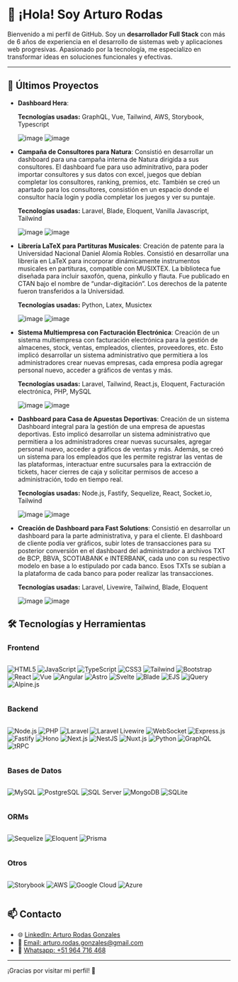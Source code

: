 # 👋 ¡Hola! Soy Arturo Rodas

Bienvenido a mi perfil de GitHub. Soy un **desarrollador Full Stack** con más de 6 años de experiencia en el desarrollo de sistemas web y aplicaciones web progresivas. Apasionado por la tecnología, me especializo en transformar ideas en soluciones funcionales y efectivas.

---

## 💼 Últimos Proyectos

- **Dashboard Hera**:
  
  **Tecnologías usadas:** GraphQL, Vue, Tailwind, AWS, Storybook, Typescript
  
  ![image](https://github.com/user-attachments/assets/7f0231ad-17e3-4d94-bb59-c9dbf9662cb1)
  ![image](https://github.com/user-attachments/assets/9dc4c7af-b47b-4ab0-907f-716414372700)

- **Campaña de Consultores para Natura**: Consistió en desarrollar un dashboard para una campaña interna de Natura dirigida
  a sus consultores. El dashboard fue para uso adminitrativo, para poder importar consultores y sus datos con excel, juegos que debían
  completar los consultores, ranking, premios, etc. También se creó un apartado para los consultores, consistión en un espacio donde el
  consultor hacía login y podía completar los juegos y ver su puntaje.

  **Tecnologías usadas:** Laravel, Blade, Eloquent, Vanilla Javascript, Tailwind

  ![image](https://github.com/user-attachments/assets/66b56ee5-88a6-474c-9be2-543e21c2dbe6)
  ![image](https://github.com/user-attachments/assets/802a59fa-af9c-4aaa-bb73-15b6b56a2e41)

- **Librería LaTeX para Partituras Musicales**: Creación de patente para la Universidad Nacional Daniel Alomía Robles.
  Consistió en desarrollar una librería en LaTeX para incorporar dinámicamente instrumentos musicales en partituras, compatible con
  MUSIXTEX. La biblioteca fue diseñada para incluir saxofón, quena, pinkullo y flauta. Fue publicado en CTAN bajo el nombre de “undar-digitación”. Los derechos de la patente fueron transferidos a la Universidad.

  **Tecnologías usadas:** Python, Latex, Musictex

  ![image](https://github.com/user-attachments/assets/68066aff-9acf-460c-9357-6120cddcb233)
  ![image](https://github.com/user-attachments/assets/167e9f86-df0a-4628-9120-af0da5248512)

- **Sistema Multiempresa con Facturación Electrónica**: Creación de un sistema multiempresa con facturación electrónica para la gestión de almacenes, stock, ventas, empleados, clientes, proveedores, etc. Esto implicó desarrollar un sistema administrativo que permitiera a los administradores crear nuevas empresas, cada empresa podía agregar personal nuevo, acceder a gráficos de ventas y más.
  
  **Tecnologías usadas:** Laravel, Tailwind, React.js, Eloquent, Facturación electrónica, PHP, MySQL
  
  ![image](https://github.com/user-attachments/assets/0b5bc8cc-ccec-4bb7-9d3f-f08a095c6b92)
  ![image](https://github.com/user-attachments/assets/696f79a3-4d49-4590-8b81-5b5eb2bf8fd5)

- **Dashboard para Casa de Apuestas Deportivas**: Creación de un sistema Dashboard integral para la gestión de una empresa de apuestas deportivas. Esto implicó desarrollar un sistema administrativo que permitiera a los administradores crear nuevas sucursales, agregar personal nuevo, acceder a gráficos de ventas y más. Además, se creó un sistema para los empleados que les permite registrar las ventas de las plataformas, interactuar entre sucursales para la extracción de tickets, hacer cierres de caja y solicitar permisos de acceso a administración, todo en tiempo real.
  
  **Tecnologías usadas:** Node.js, Fastify, Sequelize, React, Socket.io, Tailwind

  ![image](https://github.com/user-attachments/assets/a5b14a1f-f2cf-441e-9835-db828e037aac)
  ![image](https://github.com/user-attachments/assets/bc8bab01-154b-48df-b1aa-d19514c5abd7)

- **Creación de Dashboard para Fast Solutions**: Consistió en desarrollar un dashboard para la parte administrativa, y para el cliente. El dashboard de cliente podía ver gráficos, subir lotes de transacciones para su posterior conversión en el dashboard del administrador a archivos TXT de BCP, BBVA, SCOTIABANK e INTERBANK, cada uno con su respectivo modelo en base a lo estipulado por cada banco. Esos TXTs se subían a la plataforma de cada banco para poder realizar las transacciones.

  **Tecnologías usadas:** Laravel, Livewire, Tailwind, Blade, Eloquent

  ![image](https://github.com/user-attachments/assets/2d3bf128-acde-407d-bba1-188f9dea9ee2)
  ![image](https://github.com/user-attachments/assets/b2a3a7eb-b414-4937-85ac-8b42ead95b13)

## 🛠️ Tecnologías y Herramientas

### Frontend

<div style="display: flex; flex-wrap: wrap; gap: 10px;">

![HTML5](https://img.shields.io/badge/HTML5-%23E34F26?style=for-the-badge&logo=html5&logoColor=white)
![JavaScript](https://img.shields.io/badge/JavaScript-%23F7DF1E?style=for-the-badge&logo=javascript&logoColor=black)
![TypeScript](https://img.shields.io/badge/TypeScript-%23007ACC?style=for-the-badge&logo=typescript&logoColor=white)
![CSS3](https://img.shields.io/badge/CSS3-%231572B6?style=for-the-badge&logo=css3&logoColor=white)
![Tailwind](https://img.shields.io/badge/Tailwind%20CSS-%2306B6D4?style=for-the-badge&logo=tailwindcss&logoColor=white)
![Bootstrap](https://img.shields.io/badge/Bootstrap-%23563D7C?style=for-the-badge&logo=bootstrap&logoColor=white)
![React](https://img.shields.io/badge/React-%2361DAFB?style=for-the-badge&logo=react&logoColor=black)
![Vue](https://img.shields.io/badge/Vue-%234FC08D?style=for-the-badge&logo=vue.js&logoColor=white)
![Angular](https://img.shields.io/badge/Angular-%23DD0031?style=for-the-badge&logo=angular&logoColor=white)
![Astro](https://img.shields.io/badge/Astro-%23FF5D01?style=for-the-badge&logo=astro&logoColor=white)
![Svelte](https://img.shields.io/badge/Svelte-%23FF3E00?style=for-the-badge&logo=svelte&logoColor=white)
![Blade](https://img.shields.io/badge/Blade-%23823A8B?style=for-the-badge&logo=laravel&logoColor=white)
![EJS](https://img.shields.io/badge/EJS-%2300A3E0?style=for-the-badge&logo=ejs&logoColor=white)
![jQuery](https://img.shields.io/badge/jQuery-%230769AD?style=for-the-badge&logo=jquery&logoColor=white)
![Alpine.js](https://img.shields.io/badge/Alpine.js-%2381B29A?style=for-the-badge&logo=alpine.js&logoColor=white)

</div>

### Backend

<div style="display: flex; flex-wrap: wrap; gap: 10px;">

![Node.js](https://img.shields.io/badge/Node.js-%23339933?style=for-the-badge&logo=nodedotjs&logoColor=white)
![PHP](https://img.shields.io/badge/PHP-%23777BB4?style=for-the-badge&logo=php&logoColor=white)
![Laravel](https://img.shields.io/badge/Laravel-%23FF2D20?style=for-the-badge&logo=laravel&logoColor=white)
![Laravel Livewire](https://img.shields.io/badge/Livewire-%23314141?style=for-the-badge&logo=laravel-livewire&logoColor=white)
![WebSocket](https://img.shields.io/badge/WebSocket-%23010101?style=for-the-badge&logo=websocket&logoColor=white)
![Express.js](https://img.shields.io/badge/Express.js-%23000000?style=for-the-badge&logo=express&logoColor=white)
![Fastify](https://img.shields.io/badge/Fastify-%23000000?style=for-the-badge&logo=fastify&logoColor=white)
![Hono](https://img.shields.io/badge/hono-%23E34F26?style=for-the-badge&logo=hono&logoColor=white)
![Next.js](https://img.shields.io/badge/Next-black?style=for-the-badge&logo=next.js&logoColor=white)
![NestJS](https://img.shields.io/badge/nestjs-%23E0234E.svg?style=for-the-badge&logo=nestjs&logoColor=white)
![Nuxt.js](https://img.shields.io/badge/Nuxt-002E3B?style=for-the-badge&logo=nuxtdotjs&logoColor=#00DC82)
![Python](https://img.shields.io/badge/Python-%233776AB?style=for-the-badge&logo=python&logoColor=white)
![GraphQL](https://img.shields.io/badge/-GraphQL-E10098?style=for-the-badge&logo=graphql&logoColor=white)
![tRPC](https://img.shields.io/badge/tRPC-%23007178?style=for-the-badge&logo=trpc&logoColor=white)

</div>

### Bases de Datos

<div style="display: flex; flex-wrap: wrap; gap: 10px;">

![MySQL](https://img.shields.io/badge/MySQL-%234479A1?style=for-the-badge&logo=mysql&logoColor=white)
![PostgreSQL](https://img.shields.io/badge/PostgreSQL-%23336791?style=for-the-badge&logo=postgresql&logoColor=white)
![SQL Server](https://img.shields.io/badge/SQL%20Server-%23CC2927?style=for-the-badge&logo=microsoftsqlserver&logoColor=white)
![MongoDB](https://img.shields.io/badge/MongoDB-%2347A248?style=for-the-badge&logo=mongodb&logoColor=white)
![SQLite](https://img.shields.io/badge/SQLite-%23003B57?style=for-the-badge&logo=sqlite&logoColor=white)

</div>

### ORMs

<div style="display: flex; flex-wrap: wrap; gap: 10px;">

![Sequelize](https://img.shields.io/badge/Sequelize-%2355A6D8?style=for-the-badge&logo=sequelize&logoColor=white)
![Eloquent](https://img.shields.io/badge/Eloquent-%23FF2D20?style=for-the-badge&logo=laravel&logoColor=white)
![Prisma](https://img.shields.io/badge/Prisma-%232D3748?style=for-the-badge&logo=prisma&logoColor=white)

</div>

### Otros

<div style="display: flex; flex-wrap: wrap; gap: 10px;">

![Storybook](https://img.shields.io/badge/Storybook-%23FF4785?style=for-the-badge&logo=storybook&logoColor=white)
![AWS](https://img.shields.io/badge/AWS-%23FF9900?style=for-the-badge&logo=amazonaws&logoColor=white)
![Google Cloud](https://img.shields.io/badge/Google%20Cloud-%234285F4?style=for-the-badge&logo=googlecloud&logoColor=white)
![Azure](https://img.shields.io/badge/Microsoft%20Azure-%230078D4?style=for-the-badge&logo=microsoftazure&logoColor=white)

</div>

## 📫 Contacto

- 🌐 [LinkedIn: Arturo Rodas Gonzales](https://www.linkedin.com/in/arturo-rodas-gonzales/)
- 📧 [Email: arturo.rodas.gonzales@gmail.com](mailto:arturo.rodas.gonzales@gmail.com)
- 📱 [Whatsapp: +51 964 716 468](wa.link/a083ox)

---

¡Gracias por visitar mi perfil! 🚀
